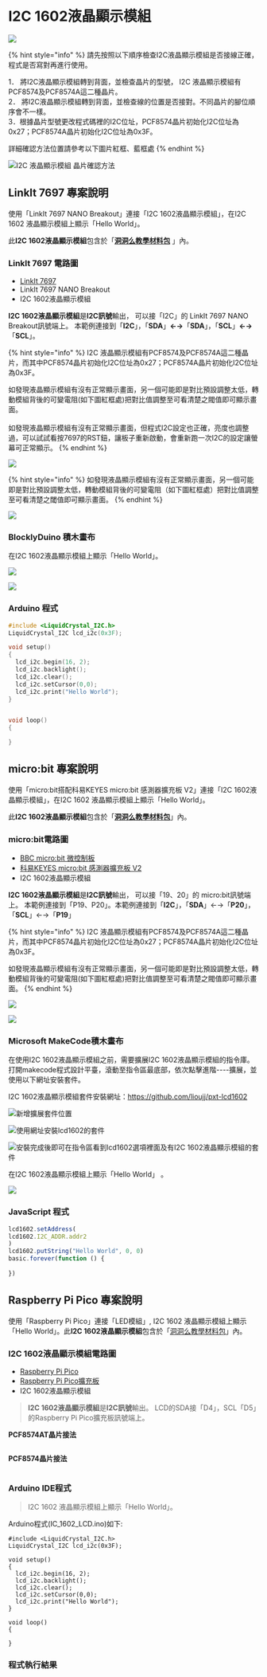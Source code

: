 # I2C 1602液晶顯示模組

![](../../.gitbook/assets/linkit7697\_i2c1602\_00.png)

{% hint style="info" %}
請先按照以下順序檢查I2C液晶顯示模組是否接線正確，程式是否寫對再進行使用。

1． 將I2C液晶顯示模組轉到背面，並檢查晶片的型號， I2C 液晶顯示模組有PCF8574及PCF8574A這二種晶片。\
2． 將I2C液晶顯示模組轉到背面，並檢查線的位置是否接對。不同晶片的腳位順序會不一樣。\
3．根據晶片型號更改程式碼裡的I2C位址，PCF8574晶片初始化I2C位址為0x27；PCF8574A晶片初始化I2C位址為0x3F。

詳細確認方法位置請參考以下圖片紅框、藍框處
{% endhint %}

![I2C 液晶顯示模組 晶片確認方法](<../../.gitbook/assets/image (4) (1) (1).png>)

## LinkIt 7697 專案說明

使用「LinkIt 7697 NANO Breakout」連接「I2C 1602液晶顯示模組」，在I2C 1602 液晶顯示模組上顯示「Hello World」。

此**I2C 1602液晶顯示模組**包含於「[**洞洞么教學材料包**](https://www.robotkingdom.com.tw/product/rk-education-kit-001/) 」內。

### LinkIt 7697 電路圖

* [LinkIt 7697](https://www.robotkingdom.com.tw/product/linkit-7697/)
* LinkIt 7697 NANO Breakout
* I2C 1602液晶顯示模組

**I2C 1602液晶顯示模組**是**I2C訊號**輸出， 可以接「I2C」的 LinkIt 7697 NANO Breakout訊號端上。 本範例連接到「**I2C**」，「**SDA**」**←→**「**SDA**」，「**SCL**」**←→**「**SCL**」。

{% hint style="info" %}
I2C 液晶顯示模組有PCF8574及PCF8574A這二種晶片，而其中PCF8574晶片初始化I2C位址為0x27；PCF8574A晶片初始化I2C位址為0x3F。

如發現液晶顯示模組有沒有正常顯示畫面，另一個可能即是對比預設調整太低，轉動模組背後的可變電阻(如下圖紅框處)把對比值調整至可看清楚之閥值即可顯示畫面。\
\
如發現液晶顯示模組有沒有正常顯示畫面，但程式I2C設定也正確，亮度也調整過，可以試試看按7697的RST鈕，讓板子重新啟動，會重新跑一次I2C的設定讓螢幕可正常顯示。
{% endhint %}

![](../../.gitbook/assets/7697LCD.png)

{% hint style="info" %}
如發現液晶顯示模組有沒有正常顯示畫面，另一個可能即是對比預設調整太低，轉動模組背後的可變電阻（如下圖紅框處）把對比值調整至可看清楚之閾值即可顯示畫面。
{% endhint %}

![](../../.gitbook/assets/LCD背面.jpg)

### BlocklyDuino 積木畫布

在I2C 1602液晶顯示模組上顯示「Hello World」。

![](../../.gitbook/assets/linkit7697\_i2c1602\_02.png)

![](../../.gitbook/assets/linkit7697\_i2c1602\_03.jpg)

### Arduino 程式

```c
#include <LiquidCrystal_I2C.h>
LiquidCrystal_I2C lcd_i2c(0x3F);

void setup()
{
  lcd_i2c.begin(16, 2);
  lcd_i2c.backlight();
  lcd_i2c.clear();
  lcd_i2c.setCursor(0,0);
  lcd_i2c.print("Hello World");
}


void loop()
{

}
```

## micro:bit 專案說明

使用「micro:bit搭配科易KEYES micro:bit 感測器擴充板 V2」連接「I2C 1602液晶顯示模組」，在I2C 1602 液晶顯示模組上顯示「Hello World」。

此**I2C 1602液晶顯示模組**包含於「[**洞洞么教學材料包**](https://www.robotkingdom.com.tw/product/rk-education-kit-001/)」內。

### micro:bit電路圖

* [BBC micro:bit 微控制板  ](https://www.robotkingdom.com.tw/product/bbc-microbit-1/)
* [科易KEYES micro:bit 感測器擴充板 V2  ](https://www.robotkingdom.com.tw/product/keyes-microbit-sensor-breakout-v2/)
* I2C 1602液晶顯示模組

**I2C 1602液晶顯示模組**是**I2C訊號**輸出， 可以接「19、20」的 micro:bit訊號端上。 本範例連接到「P19、P20」。本範例連接到「**I2C**」，「**SDA**」←→「**P20**」，「**SCL**」←→「**P19**」

{% hint style="info" %}
I2C 液晶顯示模組有PCF8574及PCF8574A這二種晶片，而其中PCF8574晶片初始化I2C位址為0x27；PCF8574A晶片初始化I2C位址為0x3F。

如發現液晶顯示模組有沒有正常顯示畫面，另一個可能即是對比預設調整太低，轉動模組背後的可變電阻(如下圖紅框處)把對比值調整至可看清楚之閥值即可顯示畫面。
{% endhint %}

![](../../.gitbook/assets/MICROBITLCD.png)

![](../../.gitbook/assets/LCD背面.jpg)

### Microsoft MakeCode積木畫布

在使用I2C 1602液晶顯示模組之前，需要擴展I2C 1602液晶顯示模組的指令庫。打開makecode程式設計平臺，滾動至指令區最底部，依次點擊進階----擴展，並使用以下網址安裝套件。

I2C 1602液晶顯示模組套件安裝網址：[https://github.com/lioujj/pxt-lcd1602](https://github.com/lioujj/pxt-lcd1602)

![新增擴展套件位置](<../../.gitbook/assets/02 (8) (2) (2) (2) (2) (1).jpg>)

![使用網址安裝lcd1602的套件](<../../.gitbook/assets/03 (1) (3).JPG>)

![安裝完成後即可在指令區看到lcd1602選項裡面及有I2C 1602液晶顯示模組的套件](<../../.gitbook/assets/04 (2).jpg>)

在I2C 1602液晶顯示模組上顯示「Hello World」 。

![](<../../.gitbook/assets/05 (2).JPG>)

### JavaScript 程式

```javascript
lcd1602.setAddress(
lcd1602.I2C_ADDR.addr2
)
lcd1602.putString("Hello World", 0, 0)
basic.forever(function () {
    
})
```







## Raspberry Pi Pico 專案說明

使用「Raspberry Pi Pico」連接「LED模組」, I2C 1602 液晶顯示模組上顯示「Hello World」。此**I2C 1602液晶顯示模組**包含於「[洞洞么教學材料包](https://robotkingdom.com.tw/product/rk-education-kit-001/)」內。



### I2C 1602液晶顯示模組電路圖

* [Raspberry Pi Pico](https://robotkingdom.com.tw/product/raspberry-pi-pico/)[  ](https://www.robotkingdom.com.tw/product/bbc-microbit-1/)
* [Raspberry Pi Pico擴充板](https://robotkingdom.com.tw/product/pipico-education-kit-001/)[  ](https://www.robotkingdom.com.tw/product/keyes-microbit-sensor-breakout-v2/)
* I2C 1602液晶顯示模組

> **I2C 1602液晶顯示模組**是**I2C訊號**輸出。 LCD的SDA接「D4」，SCL「D5」的Raspberry Pi Pico擴充板訊號端上。



**PCF8574AT晶片接法**

<figure><img src="../../.gitbook/assets/image (3).png" alt=""><figcaption></figcaption></figure>



**PCF8574晶片接法**

<figure><img src="../../.gitbook/assets/image (8).png" alt=""><figcaption></figcaption></figure>



### Arduino IDE程式

> I2C 1602 液晶顯示模組上顯示「Hello World」。



Arduino程式(IC\_1602\_LCD.ino)如下:

```arduino
#include <LiquidCrystal_I2C.h>
LiquidCrystal_I2C lcd_i2c(0x3F);

void setup()
{
  lcd_i2c.begin(16, 2);
  lcd_i2c.backlight();
  lcd_i2c.clear();
  lcd_i2c.setCursor(0,0);
  lcd_i2c.print("Hello World");
}

void loop()
{

}
```



### 程式執行結果

<figure><img src="../../.gitbook/assets/image (4).png" alt=""><figcaption></figcaption></figure>
